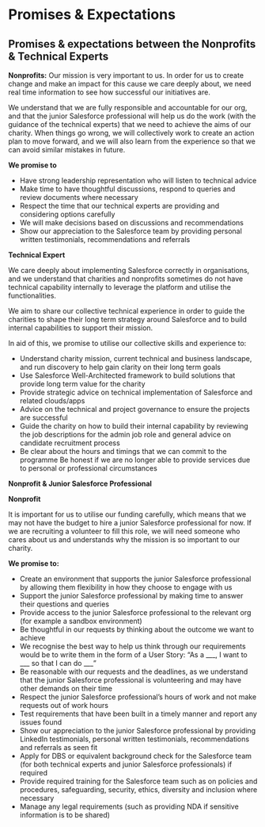# Promises & Expectations

## Promises & expectations between the Nonprofits & Technical Experts

**Nonprofits:**
Our mission is very important to us. In order for us to create change and make an impact for this cause we care deeply about, we need real time information to see how successful our initiatives are.

We understand that we are fully responsible and accountable for our org, and that the junior Salesforce professional will help us do the work (with the guidance of the technical experts) that we need to achieve the aims of our charity.
When things go wrong, we will collectively work to create an action plan to move forward, and we will also learn from the experience so that we can avoid similar mistakes in future.

**We promise to**

* Have strong leadership representation who will listen to technical advice
* Make time to have thoughtful discussions, respond to queries and review documents where necessary
* Respect the time that our technical experts are providing and considering options carefully
* We will make decisions based on discussions and recommendations
* Show our appreciation to the Salesforce team by providing personal written testimonials, recommendations and referrals

**Technical Expert**

We care deeply about implementing Salesforce correctly in organisations, and we understand that charities and nonprofits sometimes do not have technical capability internally to leverage the platform and utilise the functionalities.

We aim to share our collective technical experience in order to guide the charities to shape their long term strategy around Salesforce and to build internal capabilities to support their mission.

In aid of this, we promise to utilise our collective skills and experience to:

* Understand charity mission, current technical and business landscape, and run discovery to help gain clarity on their long term goals
* Use Salesforce Well-Architected framework to build solutions that provide long term value for the charity
* Provide strategic advice on technical implementation of Salesforce and related clouds/apps
* Advice on the technical and project governance to ensure the projects are successful
* Guide the charity on how to build their internal capability by reviewing the job descriptions for the admin job role and general advice on candidate recruitment process
* Be clear about the hours and timings that we can commit to the programme
Be honest if we are no longer able to provide services due to personal or professional circumstances

**Nonprofit & Junior Salesforce Professional**

**Nonprofit**

It is important for us to utilise our funding carefully, which means that we may not have the budget to hire a junior Salesforce professional for now. If we are recruiting a volunteer to fill this role, we will need someone who cares about us and understands why the mission is so important to our charity.

**We promise to:**

* Create an environment that supports the junior Salesforce professional by allowing them flexibility in how they choose to engage with us
* Support the junior Salesforce professional by making time to answer their questions and queries
* Provide access to the junior Salesforce professional to the relevant org (for example a sandbox environment)
* Be thoughtful in our requests by thinking about the outcome we want to achieve
* We recognise the best way to help us think through our requirements would be to write them in the form of a User Story: “As a ___, I want to ___ so that I can do ___”
* Be reasonable with our requests and the deadlines, as we understand that the junior Salesforce professional is volunteering and may have other demands on their time
* Respect the junior Salesforce professional’s hours of work and not make requests out of work hours
* Test requirements that have been built in a timely manner and report any issues found
* Show our appreciation to the junior Salesforce professional by providing LinkedIn testimonials, personal written testimonials, recommendations and referrals as seen fit
* Apply for DBS or equivalent background check for the Salesforce team (for both technical experts and junior Salesforce professionals) if required
* Provide required training for the Salesforce team such as on policies and procedures, safeguarding, security, ethics, diversity and inclusion where necessary
* Manage any legal requirements (such as providing NDA if sensitive information is to be shared)


